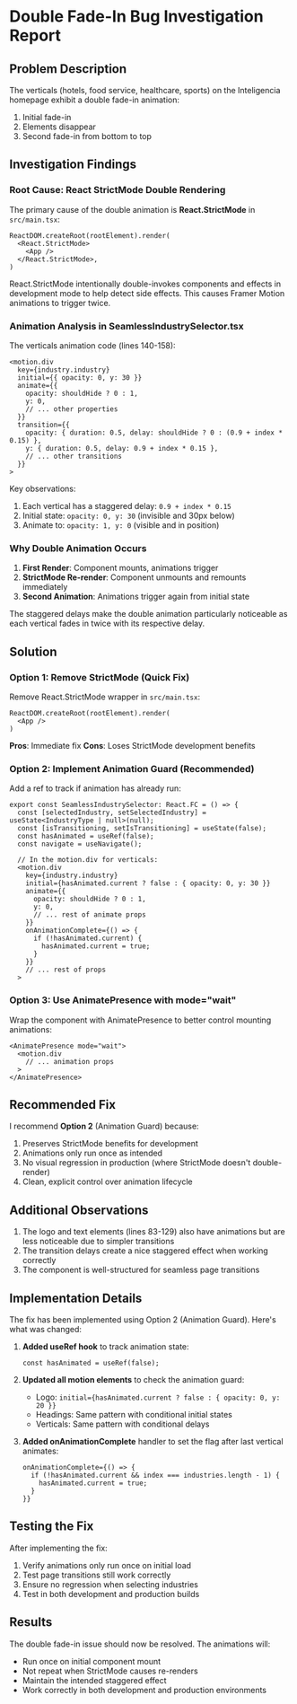# Double Fade-In Bug Investigation Report

## Problem Description
The verticals (hotels, food service, healthcare, sports) on the Inteligencia homepage exhibit a double fade-in animation:
1. Initial fade-in
2. Elements disappear
3. Second fade-in from bottom to top

## Investigation Findings

### Root Cause: React StrictMode Double Rendering
The primary cause of the double animation is **React.StrictMode** in `src/main.tsx`:

```tsx
ReactDOM.createRoot(rootElement).render(
  <React.StrictMode>
    <App />
  </React.StrictMode>,
)
```

React.StrictMode intentionally double-invokes components and effects in development mode to help detect side effects. This causes Framer Motion animations to trigger twice.

### Animation Analysis in SeamlessIndustrySelector.tsx

The verticals animation code (lines 140-158):
```tsx
<motion.div
  key={industry.industry}
  initial={{ opacity: 0, y: 30 }}
  animate={{ 
    opacity: shouldHide ? 0 : 1,
    y: 0,
    // ... other properties
  }}
  transition={{ 
    opacity: { duration: 0.5, delay: shouldHide ? 0 : (0.9 + index * 0.15) },
    y: { duration: 0.5, delay: 0.9 + index * 0.15 },
    // ... other transitions
  }}
>
```

Key observations:
1. Each vertical has a staggered delay: `0.9 + index * 0.15`
2. Initial state: `opacity: 0, y: 30` (invisible and 30px below)
3. Animate to: `opacity: 1, y: 0` (visible and in position)

### Why Double Animation Occurs

1. **First Render**: Component mounts, animations trigger
2. **StrictMode Re-render**: Component unmounts and remounts immediately
3. **Second Animation**: Animations trigger again from initial state

The staggered delays make the double animation particularly noticeable as each vertical fades in twice with its respective delay.

## Solution

### Option 1: Remove StrictMode (Quick Fix)
Remove React.StrictMode wrapper in `src/main.tsx`:
```tsx
ReactDOM.createRoot(rootElement).render(
  <App />
)
```

**Pros**: Immediate fix
**Cons**: Loses StrictMode development benefits

### Option 2: Implement Animation Guard (Recommended)
Add a ref to track if animation has already run:

```tsx
export const SeamlessIndustrySelector: React.FC = () => {
  const [selectedIndustry, setSelectedIndustry] = useState<IndustryType | null>(null);
  const [isTransitioning, setIsTransitioning] = useState(false);
  const hasAnimated = useRef(false);
  const navigate = useNavigate();

  // In the motion.div for verticals:
  <motion.div
    key={industry.industry}
    initial={hasAnimated.current ? false : { opacity: 0, y: 30 }}
    animate={{ 
      opacity: shouldHide ? 0 : 1,
      y: 0,
      // ... rest of animate props
    }}
    onAnimationComplete={() => {
      if (!hasAnimated.current) {
        hasAnimated.current = true;
      }
    }}
    // ... rest of props
  >
```

### Option 3: Use AnimatePresence with mode="wait"
Wrap the component with AnimatePresence to better control mounting animations:

```tsx
<AnimatePresence mode="wait">
  <motion.div
    // ... animation props
  >
</AnimatePresence>
```

## Recommended Fix

I recommend **Option 2** (Animation Guard) because:
1. Preserves StrictMode benefits for development
2. Animations only run once as intended
3. No visual regression in production (where StrictMode doesn't double-render)
4. Clean, explicit control over animation lifecycle

## Additional Observations

1. The logo and text elements (lines 83-129) also have animations but are less noticeable due to simpler transitions
2. The transition delays create a nice staggered effect when working correctly
3. The component is well-structured for seamless page transitions

## Implementation Details

The fix has been implemented using Option 2 (Animation Guard). Here's what was changed:

1. **Added useRef hook** to track animation state:
   ```tsx
   const hasAnimated = useRef(false);
   ```

2. **Updated all motion elements** to check the animation guard:
   - Logo: `initial={hasAnimated.current ? false : { opacity: 0, y: 20 }}`
   - Headings: Same pattern with conditional initial states
   - Verticals: Same pattern with conditional delays

3. **Added onAnimationComplete** handler to set the flag after last vertical animates:
   ```tsx
   onAnimationComplete={() => {
     if (!hasAnimated.current && index === industries.length - 1) {
       hasAnimated.current = true;
     }
   }}
   ```

## Testing the Fix

After implementing the fix:
1. Verify animations only run once on initial load
2. Test page transitions still work correctly
3. Ensure no regression when selecting industries
4. Test in both development and production builds

## Results

The double fade-in issue should now be resolved. The animations will:
- Run once on initial component mount
- Not repeat when StrictMode causes re-renders
- Maintain the intended staggered effect
- Work correctly in both development and production environments